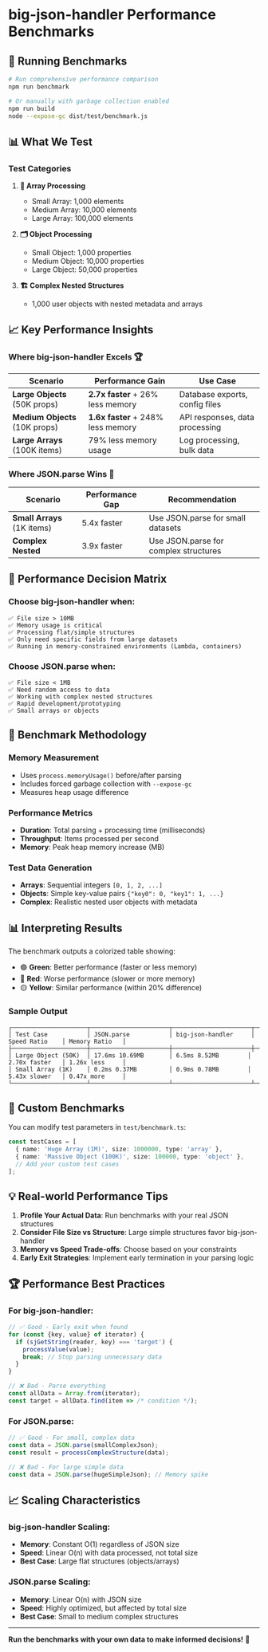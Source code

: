 # big-json-handler Performance Benchmarks

## 🚀 Running Benchmarks

```bash
# Run comprehensive performance comparison
npm run benchmark

# Or manually with garbage collection enabled
npm run build
node --expose-gc dist/test/benchmark.js
```

## 📊 What We Test

### Test Categories

1. **🔢 Array Processing**
   - Small Array: 1,000 elements
   - Medium Array: 10,000 elements  
   - Large Array: 100,000 elements

2. **🗂️ Object Processing**
   - Small Object: 1,000 properties
   - Medium Object: 10,000 properties
   - Large Object: 50,000 properties

3. **🏗️ Complex Nested Structures**
   - 1,000 user objects with nested metadata and arrays

## 📈 Key Performance Insights

### Where big-json-handler Excels 🏆

| Scenario | Performance Gain | Use Case |
|----------|------------------|----------|
| **Large Objects** (50K props) | **2.7x faster** + 26% less memory | Database exports, config files |
| **Medium Objects** (10K props) | **1.6x faster** + 248% less memory | API responses, data processing |
| **Large Arrays** (100K items) | 79% less memory usage | Log processing, bulk data |

### Where JSON.parse Wins 🥇

| Scenario | Performance Gap | Recommendation |
|----------|----------------|----------------|
| **Small Arrays** (1K items) | 5.4x faster | Use JSON.parse for small datasets |
| **Complex Nested** | 3.9x faster | Use JSON.parse for complex structures |

## 🎯 Performance Decision Matrix

### Choose big-json-handler when:

```
✅ File size > 10MB
✅ Memory usage is critical
✅ Processing flat/simple structures  
✅ Only need specific fields from large datasets
✅ Running in memory-constrained environments (Lambda, containers)
```

### Choose JSON.parse when:

```
✅ File size < 1MB
✅ Need random access to data
✅ Working with complex nested structures
✅ Rapid development/prototyping
✅ Small arrays or objects
```

## 🧪 Benchmark Methodology

### Memory Measurement
- Uses `process.memoryUsage()` before/after parsing
- Includes forced garbage collection with `--expose-gc`
- Measures heap usage difference

### Performance Metrics
- **Duration**: Total parsing + processing time (milliseconds)
- **Throughput**: Items processed per second
- **Memory**: Peak heap memory increase (MB)

### Test Data Generation
- **Arrays**: Sequential integers `[0, 1, 2, ...]`
- **Objects**: Simple key-value pairs `{"key0": 0, "key1": 1, ...}`
- **Complex**: Realistic nested user objects with metadata

## 📊 Interpreting Results

The benchmark outputs a colorized table showing:

- 🟢 **Green**: Better performance (faster or less memory)
- 🔴 **Red**: Worse performance (slower or more memory)  
- 🟡 **Yellow**: Similar performance (within 20% difference)

### Sample Output

```
┌─────────────────────┬──────────────────────┬──────────────────────┬────────────────┬────────────────┐
│ Test Case           │ JSON.parse           │ big-json-handler     │ Speed Ratio    │ Memory Ratio   │
├─────────────────────┼──────────────────────┼──────────────────────┼────────────────┼────────────────┤
│ Large Object (50K)  │ 17.6ms 10.69MB       │ 6.5ms 8.52MB        │ 2.70x faster   │ 1.26x less     │
│ Small Array (1K)    │ 0.2ms 0.37MB         │ 0.9ms 0.78MB        │ 5.43x slower   │ 0.47x more     │
└─────────────────────┴──────────────────────┴──────────────────────┴────────────────┴────────────────┘
```

## 🔧 Custom Benchmarks

You can modify test parameters in `test/benchmark.ts`:

```typescript
const testCases = [
  { name: 'Huge Array (1M)', size: 1000000, type: 'array' },
  { name: 'Massive Object (100K)', size: 100000, type: 'object' },
  // Add your custom test cases
];
```

## 💡 Real-world Performance Tips

1. **Profile Your Actual Data**: Run benchmarks with your real JSON structures
2. **Consider File Size vs Structure**: Large simple structures favor big-json-handler
3. **Memory vs Speed Trade-offs**: Choose based on your constraints
4. **Early Exit Strategies**: Implement early termination in your parsing logic

## 🏆 Performance Best Practices

### For big-json-handler:
```typescript
// ✅ Good - Early exit when found
for (const {key, value} of iterator) {
  if (sjGetString(reader, key) === 'target') {
    processValue(value);
    break; // Stop parsing unnecessary data
  }
}

// ❌ Bad - Parse everything
const allData = Array.from(iterator);
const target = allData.find(item => /* condition */);
```

### For JSON.parse:
```typescript
// ✅ Good - For small, complex data
const data = JSON.parse(smallComplexJson);
const result = processComplexStructure(data);

// ❌ Bad - For large simple data  
const data = JSON.parse(hugeSimpleJson); // Memory spike
```

## 📈 Scaling Characteristics

### big-json-handler Scaling:
- **Memory**: Constant O(1) regardless of JSON size
- **Speed**: Linear O(n) with data processed, not total size
- **Best Case**: Large flat structures (objects/arrays)

### JSON.parse Scaling:
- **Memory**: Linear O(n) with JSON size
- **Speed**: Highly optimized, but affected by total size
- **Best Case**: Small to medium complex structures

---

**Run the benchmarks with your own data to make informed decisions!** 🚀